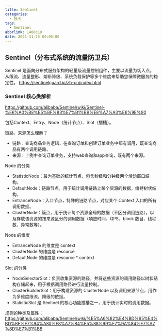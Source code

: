 ```yaml
---
title: Sentinel
categories:
  - 技术
tags:
  - Sentinel
abbrlink: 1408c19
date: 2021-11-25 00:00:00
---
```


> 

<!-- more -->

## Sentinel（分布式系统的流量防卫兵）
Sentinel 是面向分布式服务架构的轻量级流量控制组件，主要以流量为切入点，从限流、流量整形、熔断降级、系统负载保护等多个维度来帮助您保障微服务的稳定性。
https://sentinelguard.io/zh-cn/index.html

### Sentinel 核心类解析
https://github.com/alibaba/Sentinel/wiki/Sentinel-%E6%A0%B8%E5%BF%83%E7%B1%BB%E8%A7%A3%E6%9E%90

包括Context、Entry、Node（统计节点）、Slot（插槽）。

链路、来源怎么理解？
* 链路：查询商品业务逻辑，在查询订单和创建订单业务中都有调用，既查询商品有两个调用链路。
* 来源：上例中查询订单业务，支持web查询和app查询，既有两个来源。

Node 的分类
* StatisticNode：最为基础的统计节点，包含秒级和分钟级两个滑动窗口结构。
* DefaultNode：链路节点，用于统计调用链路上某个资源的数据，维持树状结构。
* EntranceNode：入口节点，特殊的链路节点，对应某个 Context 入口的所有调用数据。
* ClusterNode：簇点，用于统计每个资源全局的数据（不区分调用链路），以及存放该资源的按来源区分的调用数据（响应时间、QPS、block 数目、线程数、异常数等）。

Node 的维度
* EntranceNode 的维度是 context
* ClusterNode 的维度是 resource
* DefaultNode 的维度是 resource * context

Slot 的分类
* NodeSelectorSlot：负责收集资源的路径，并将这些资源的调用路径以树状结构存储起来，用于根据调用路径进行流量控制。
* ClusterBuilderSlot：用于构建资源的 ClusterNode 以及调用来源节点，用作为多维度限流，降级的依据。
* StatisticSlot 是 Sentinel 的核心功能插槽之一，用于统计实时的调用数据。


规则的种类及属性：
https://github.com/alibaba/Sentinel/wiki/%E5%A6%82%E4%BD%95%E4%BD%BF%E7%94%A8#%E8%A7%84%E5%88%99%E7%9A%84%E7%A7%8D%E7%B1%BB




